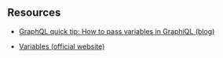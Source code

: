 ## Resources

- [GraphQL quick tip: How to pass variables in GraphiQL (blog)](https://atheros.ai/blog/graphql-quick-tip-how-to-pass-variables-in-graphiql)

- [Variables (official website)](https://graphql.org/learn/queries/#variables)
